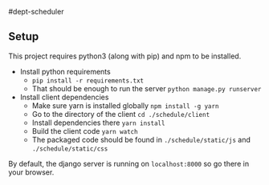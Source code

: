 #dept-scheduler

## Setup
This project requires python3 (along with pip) and npm to be installed.

* Install python requirements 
  * `pip install -r requirements.txt`
  * That should be enough to run the server `python manage.py runserver`
* Install client dependencies 
  * Make sure yarn is installed globally `npm install -g yarn`
  * Go to the directory of the client `cd ./schedule/client`
  * Install dependencies there `yarn install`
  * Build the client code `yarn watch`
  * The packaged code should be found in `./schedule/static/js` and `./schedule/static/css`

By default, the django server is running on `localhost:8000` so go there in your browser.
